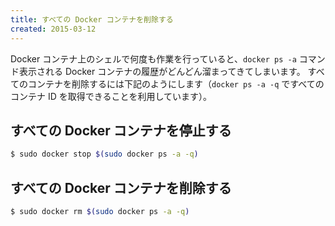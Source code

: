 ```yaml
---
title: すべての Docker コンテナを削除する
created: 2015-03-12
---
```


Docker コンテナ上のシェルで何度も作業を行っていると、`docker ps -a` コマンド表示される Docker コンテナの履歴がどんどん溜まってきてしまいます。
すべてのコンテナを削除するには下記のようにします（`docker ps -a -q` ですべてのコンテナ ID を取得できることを利用しています）。


すべての Docker コンテナを停止する
----
```bash
$ sudo docker stop $(sudo docker ps -a -q)
```

すべての Docker コンテナを削除する
----
```bash
$ sudo docker rm $(sudo docker ps -a -q)
```

